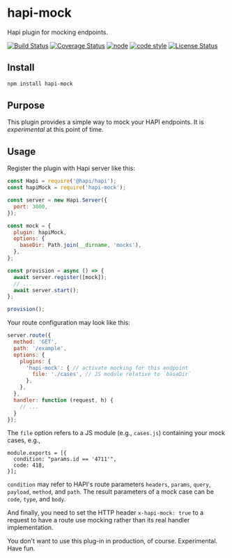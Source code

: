 # hapi-mock

Hapi plugin for mocking endpoints.

[![Build Status](https://travis-ci.org/frankthelen/hapi-mock.svg?branch=master)](https://travis-ci.org/frankthelen/hapi-mock)
[![Coverage Status](https://coveralls.io/repos/github/frankthelen/hapi-mock/badge.svg?branch=master)](https://coveralls.io/github/frankthelen/hapi-mock?branch=master)
[![node](https://img.shields.io/node/v/hapi-mock.svg)]()
[![code style](https://img.shields.io/badge/code_style-airbnb-brightgreen.svg)](https://github.com/airbnb/javascript)
[![License Status](http://img.shields.io/npm/l/hapi-mock.svg)]()

## Install

```bash
npm install hapi-mock
```

## Purpose

This plugin provides a simple way to mock your HAPI endpoints.
It is *experimental* at this point of time.

## Usage

Register the plugin with Hapi server like this:
```js
const Hapi = require('@hapi/hapi');
const hapiMock = require('hapi-mock');

const server = new Hapi.Server({
  port: 3000,
});

const mock = {
  plugin: hapiMock,
  options: {
    baseDir: Path.join(__dirname, 'mocks'),
  },
};

const provision = async () => {
  await server.register([mock]);
  // ...
  await server.start();
};

provision();
```

Your route configuration may look like this:
```js
server.route({
  method: 'GET',
  path: '/example',
  options: {
    plugins: {
      'hapi-mock': { // activate mocking for this endpoint
        file: './cases', // JS module relative to `baseDir`
      },
    },
  },
  handler: function (request, h) {
    // ...
  }
});
```

The `file` option refers to a JS module (e.g., `cases.js`) containing your mock cases, e.g.,
```
module.exports = [{
  condition: "params.id == '4711'",
  code: 418,
}];
```

`condition` may refer to HAPI's route parameters `headers`, `params`, `query`, `payload`, `method`, and `path`.
The result parameters of a mock case can be `code`, `type`, and `body`.

And finally, you need to set the HTTP header `x-hapi-mock: true` to a request to have a route use mocking rather than its real handler implementation.

You don't want to use this plug-in in production, of course.
Experimental. Have fun.
